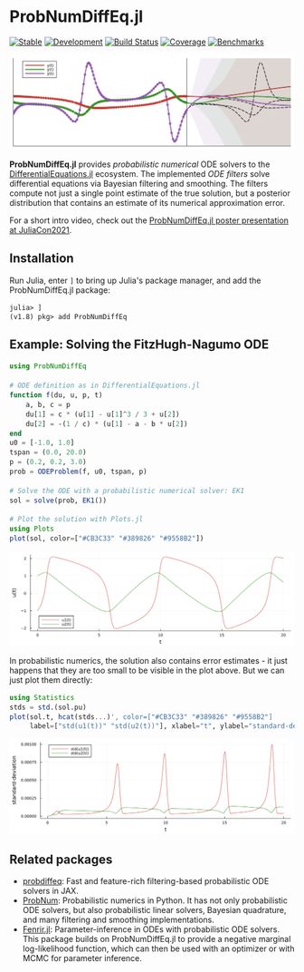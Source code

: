 # ProbNumDiffEq.jl

[![Stable](https://img.shields.io/badge/docs-stable-blue.svg)](https://nathanaelbosch.github.io/ProbNumDiffEq.jl/stable)
[![Development](https://img.shields.io/badge/docs-dev-blue.svg)](https://nathanaelbosch.github.io/ProbNumDiffEq.jl/dev)
[![Build Status](https://github.com/nathanaelbosch/ProbNumDiffEq.jl/workflows/CI/badge.svg)](https://github.com/nathanaelbosch/ProbNumDiffEq.jl/actions)
[![Coverage](https://codecov.io/gh/nathanaelbosch/ProbNumDiffEq.jl/branch/main/graph/badge.svg?token=eufIemCGXn)](https://codecov.io/gh/nathanaelbosch/ProbNumDiffEq.jl)
[![Benchmarks](http://img.shields.io/badge/benchmarks-docs-blueviolet.svg)](https://nathanaelbosch.github.io/ProbNumDiffEq.jl/dev/benchmarks/multi-language-wrappers/)

<!-- [![Code Style: Blue](https://img.shields.io/badge/code%20style-blue-4495d1.svg)](https://github.com/invenia/BlueStyle) -->
<!-- [![ColPrac: Contributor's Guide on Collaborative Practices for Community Packages](https://img.shields.io/badge/ColPrac-Contributor's%20Guide-blueviolet)](https://github.com/SciML/ColPrac) -->
![Banner](./examples/banner.svg?raw=true)

__ProbNumDiffEq.jl__ provides _probabilistic numerical_ ODE solvers to the
[DifferentialEquations.jl](https://diffeq.sciml.ai/stable/) ecosystem.
The implemented _ODE filters_ solve differential equations via Bayesian filtering and smoothing. The filters compute not just a single point estimate of the true solution, but a posterior distribution that contains an estimate of its numerical approximation error.

For a short intro video, check out the [ProbNumDiffEq.jl poster presentation at JuliaCon2021](https://www.youtube.com/watch?v=EMFl6ytP3iQ).


## Installation

Run Julia, enter `]` to bring up Julia's package manager, and add the ProbNumDiffEq.jl package:

```
julia> ]
(v1.8) pkg> add ProbNumDiffEq
```


## Example: Solving the FitzHugh-Nagumo ODE

```julia
using ProbNumDiffEq

# ODE definition as in DifferentialEquations.jl
function f(du, u, p, t)
    a, b, c = p
    du[1] = c * (u[1] - u[1]^3 / 3 + u[2])
    du[2] = -(1 / c) * (u[1] - a - b * u[2])
end
u0 = [-1.0, 1.0]
tspan = (0.0, 20.0)
p = (0.2, 0.2, 3.0)
prob = ODEProblem(f, u0, tspan, p)

# Solve the ODE with a probabilistic numerical solver: EK1
sol = solve(prob, EK1())

# Plot the solution with Plots.jl
using Plots
plot(sol, color=["#CB3C33" "#389826" "#9558B2"])
```

![Fitzhugh-Nagumo Solution](./examples/fitzhughnagumo.svg?raw=true "Fitzhugh-Nagumo Solution")

In probabilistic numerics, the solution also contains error estimates - it just happens that they are too small to be visible in the plot above.
But we can just plot them directly:

```julia
using Statistics
stds = std.(sol.pu)
plot(sol.t, hcat(stds...)', color=["#CB3C33" "#389826" "#9558B2"]
     label=["std(u1(t))" "std(u2(t))"], xlabel="t", ylabel="standard-deviation")
```

![Fitzhugh-Nagumo Standard-Deviations](./examples/fitzhughnagumo_stddevs.svg?raw=true "Fitzhugh-Nagumo Standard-Deviations")


## Related packages

- [probdiffeq](https://pnkraemer.github.io/probdiffeq/): Fast and feature-rich filtering-based probabilistic ODE solvers in JAX.
- [ProbNum](https://probnum.readthedocs.io/en/latest/): Probabilistic numerics in Python. It has not only probabilistic ODE solvers, but also probabilistic linear solvers, Bayesian quadrature, and many filtering and smoothing implementations.
- [Fenrir.jl](https://github.com/nathanaelbosch/Fenrir.jl): Parameter-inference in ODEs with probabilistic ODE solvers. This package builds on ProbNumDiffEq.jl to provide a negative marginal log-likelihood function, which can then be used with an optimizer or with MCMC for parameter inference.
